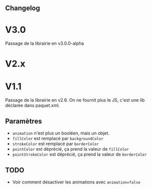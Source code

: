 ## Changelog


# V3.0

Passage de la librairie en v3.0.0-alpha


# V2.x


# V1.1

Passage de la librairie en v2.6.
On ne fournit plus le JS, c'est une lib déclarée dans paquet.xml.

## Paramètres

* `animation` n'est plus un booléen, mais un objet.
* `fillColor` est remplacé par `backgroundColor`
* `strokeColor` est remplacé par `borderColor`
* `pointColor` est déprécié, ça prend la valeur de `fillColor`
* `pointStrokeColor` est déprécié, ça prend la valeur de `borderColor`

## TODO

* Voir comment désactiver les animations avec `animation=false`